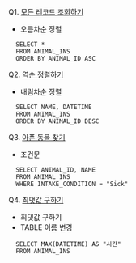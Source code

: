 

Q1. [모든 레코드 조회하기](https://programmers.co.kr/learn/courses/30/lessons/59034)

  - 오름차순 정렬
  
  ```MYSQL
    SELECT * 
    FROM ANIMAL_INS 
    ORDER BY ANIMAL_ID ASC
  ```

Q2. [역순 정렬하기](https://programmers.co.kr/learn/courses/30/lessons/59035)

  - 내림차순 정렬
  
  ```MYSQL
    SELECT NAME, DATETIME 
    FROM ANIMAL_INS 
    ORDER BY ANIMAL_ID DESC
  ```

Q3. [아픈 동물 찾기](https://programmers.co.kr/learn/courses/30/lessons/59036)

  - 조건문 
  
  ```MYSQL
    SELECT ANIMAL_ID, NAME 
    FROM ANIMAL_INS 
    WHERE INTAKE_CONDITION = "Sick"
  ```

Q4. [최댓값 구하기](https://programmers.co.kr/learn/courses/30/lessons/59415)

  - 최댓값 구하기
  - TABLE 이름 변경

  ```MYSQL
    SELECT MAX(DATETIME) AS "시간" 
    FROM ANIMAL_INS
  ```
